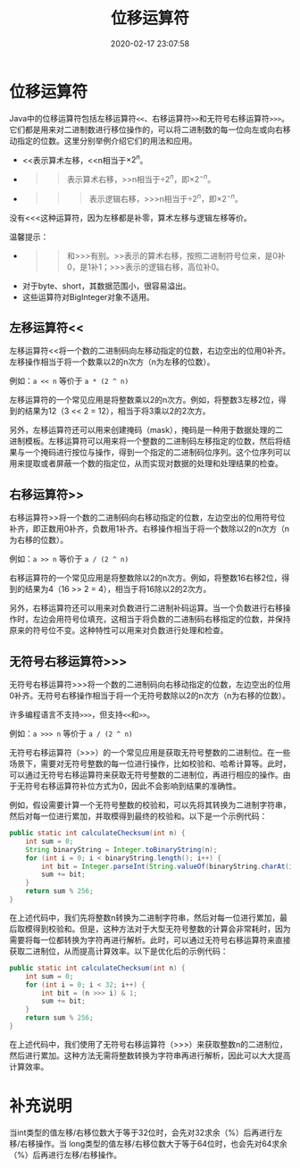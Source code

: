 ﻿---
title: 位移运算符
date: 2020-02-17 23:07:58
summary: 本文揭秘Java位移运算符<<<、>>>的用法。
mathjax: true
tags:
- 程序设计
categories:
- 程序设计
---

# 位移运算符

Java中的位移运算符包括左移运算符`<<`、右移运算符`>>`和无符号右移运算符`>>>`。它们都是用来对二进制数进行移位操作的，可以将二进制数的每一位向左或向右移动指定的位数。这里分别举例介绍它们的用法和应用。
- <<表示算术左移，<<n相当于$×2^n$。
- >>表示算术右移，>>n相当于$÷2^n$，即$×2^{-n}$。
- >>>表示逻辑右移，>>>n相当于$÷2^n$，即$×2^{-n}$。

没有<<<这种运算符，因为左移都是补零，算术左移与逻辑左移等价。

温馨提示：
- >>和\>>>有别。>>表示的算术右移，按照二进制符号位来，是0补0，是1补1；>>>表示的逻辑右移，高位补0。
- 对于byte、short，其数据范围小，很容易溢出。
- 这些运算符对BigInteger对象不适用。

## 左移运算符<<

左移运算符<<将一个数的二进制码向左移动指定的位数，右边空出的位用0补齐。左移操作相当于将一个数乘以2的n次方（n为左移的位数）。

例如：`a << n` 等价于 `a * (2 ^ n)`

左移运算符的一个常见应用是将整数乘以2的n次方。例如，将整数3左移2位，得到的结果为12（3 << 2 = 12），相当于将3乘以2的2次方。

另外，左移运算符还可以用来创建掩码（mask），掩码是一种用于数据处理的二进制模板。左移运算符可以用来将一个整数的二进制码左移指定的位数，然后将结果与一个掩码进行按位与操作，得到一个指定的二进制码位序列。这个位序列可以用来提取或者屏蔽一个数的指定位，从而实现对数据的处理和处理结果的检查。

## 右移运算符>>

右移运算符>>将一个数的二进制码向右移动指定的位数，左边空出的位用符号位补齐，即正数用0补齐，负数用1补齐。右移操作相当于将一个数除以2的n次方（n为右移的位数）。

例如：`a >> n` 等价于 `a / (2 ^ n)`

右移运算符的一个常见应用是将整数除以2的n次方。例如，将整数16右移2位，得到的结果为4（16 >> 2 = 4），相当于将16除以2的2次方。

另外，右移运算符还可以用来对负数进行二进制补码运算。当一个负数进行右移操作时，左边会用符号位填充，这相当于将负数的二进制码右移指定的位数，并保持原来的符号位不变。这种特性可以用来对负数进行处理和检查。

## 无符号右移运算符>>>

无符号右移运算符>>>将一个数的二进制码向右移动指定的位数，左边空出的位用0补齐。无符号右移操作相当于将一个无符号数除以2的n次方（n为右移的位数）。

许多编程语言不支持`>>>`，但支持`<<`和`>>`。

例如：`a >>> n` 等价于 `a / (2 ^ n)`

无符号右移运算符（>>>）的一个常见应用是获取无符号整数的二进制位。在一些场景下，需要对无符号整数的每一位进行操作，比如校验和、哈希计算等。此时，可以通过无符号右移运算符来获取无符号整数的二进制位，再进行相应的操作。由于无符号右移运算符补位方式为0，因此不会影响到结果的准确性。

例如，假设需要计算一个无符号整数的校验和，可以先将其转换为二进制字符串，然后对每一位进行累加，并取模得到最终的校验和。以下是一个示例代码：

```java
public static int calculateChecksum(int n) {
    int sum = 0;
    String binaryString = Integer.toBinaryString(n);
    for (int i = 0; i < binaryString.length(); i++) {
        int bit = Integer.parseInt(String.valueOf(binaryString.charAt(i)));
        sum += bit;
    }
    return sum % 256;
}
```

在上述代码中，我们先将整数n转换为二进制字符串，然后对每一位进行累加，最后取模得到校验和。但是，这种方法对于大型无符号整数的计算会非常耗时，因为需要将每一位都转换为字符再进行解析。此时，可以通过无符号右移运算符来直接获取二进制位，从而提高计算效率。以下是优化后的示例代码：

```java
public static int calculateChecksum(int n) {
    int sum = 0;
    for (int i = 0; i < 32; i++) {
        int bit = (n >>> i) & 1;
        sum += bit;
    }
    return sum % 256;
}
```

在上述代码中，我们使用了无符号右移运算符（>>>）来获取整数n的二进制位，然后进行累加。这种方法无需将整数转换为字符串再进行解析，因此可以大大提高计算效率。

# 补充说明

当int类型的值左移/右移位数大于等于32位时，会先对32求余（%）后再进行左移/右移操作。当 long类型的值左移/右移位数大于等于64位时，也会先对64求余（%）后再进行左移/右移操作。
